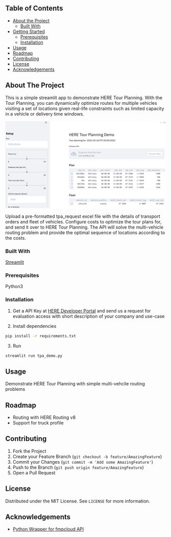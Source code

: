 
<!-- TABLE OF CONTENTS -->
## Table of Contents

* [About the Project](#about-the-project)
  * [Built With](#built-with)
* [Getting Started](#getting-started)
  * [Prerequisites](#prerequisites)
  * [Installation](#installation)
* [Usage](#usage)
* [Roadmap](#roadmap)
* [Contributing](#contributing)
* [License](#license)
* [Acknowledgements](#acknowledgements)


<!-- ABOUT THE PROJECT -->
## About The Project
This is a simple streamlit app to demonstrate HERE Tour Planning. With the Tour Planning, you can dynamically optimize routes for multiple vehicles visiting a set of locations given real-life constraints such as limited capacity in a vehicle or delivery time windows.

![Product Name Screen Shot](tpa_demo_app.png)

Upload a pre-formatted tpa_request excel file with the details of transport orders and fleet of vehicles. Configure costs to optimize the tour plans for, and send it over to HERE Tour Planning. The API will solve the multi-vehicle routing problem and provide the optimal sequence of locations according to the costs.


### Built With
[Streamlit](https://streamlit.io/)

<!-- GETTING STARTED -->

### Prerequisites
Python3

### Installation
1. Get a API Key at [HERE Developer Portal](https://developer.here.com) and send us a request for evaluation access with short description of your company and use-case

2. Install dependencies
```sh
pip install -r requirements.txt
```
3. Run
```sh
streamlit run tpa_demo.py
```

<!-- USAGE EXAMPLES -->
## Usage
Demonstrate HERE Tour Planning with simple multi-vehcile routing problems

<!-- ROADMAP -->
## Roadmap
- Routing with HERE Routing v8
- Support for truck profile

<!-- CONTRIBUTING -->
## Contributing
1. Fork the Project
2. Create your Feature Branch (`git checkout -b feature/AmazingFeature`)
3. Commit your Changes (`git commit -m 'Add some AmazingFeature'`)
4. Push to the Branch (`git push origin feature/AmazingFeature`)
5. Open a Pull Request


<!-- LICENSE -->
## License
Distributed under the MIT License. See `LICENSE` for more information.

<!-- ACKNOWLEDGEMENTS -->
## Acknowledgements
* [Python Wrapper for fmpcloud API](https://github.com/razorhash/pyfmpcloud)


<!-- MARKDOWN LINKS & IMAGES -->
[product-screenshot]: streamlit-fundamentals_app-2021-05-11-10-05-53.gif
